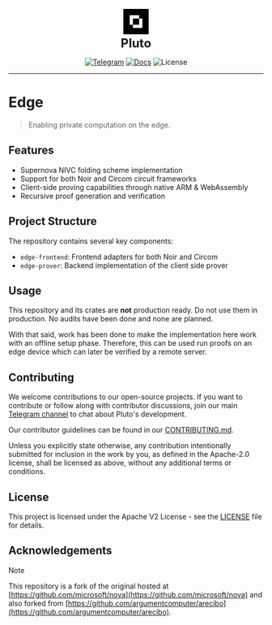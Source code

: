 <p align="center">
  <img src="https://raw.githubusercontent.com/pluto/.github/main/profile/assets/assets_ios_Pluto-1024%401x.png" alt="Pluto Logo" width="50" height="50">
  <br>
  <b style="font-size: 24px;">Pluto</b>
</p>
<p align="center">
  <a href="https://t.me/pluto_xyz/1"><img src="https://img.shields.io/badge/Telegram-Group-8B5CF6?style=flat-square&logo=telegram&logoColor=white&labelColor=24292e&scale=1.5" alt="Telegram"></a>
  <a href="https://docs.pluto.xyz/"><img src="https://img.shields.io/badge/Docs-Pluto-8B5CF6?style=flat-square&logo=readme&logoColor=white&labelColor=24292e&scale=1.5" alt="Docs"></a>
  <img src="https://img.shields.io/badge/License-Apache%202.0-8B5CF6.svg?label=license&labelColor=2a2f35" alt="License">
</p>

---

# Edge
> Enabling private computation on the edge.

## Features
- Supernova NIVC folding scheme implementation
- Support for both Noir and Circom circuit frameworks
- Client-side proving capabilities through native ARM & WebAssembly
- Recursive proof generation and verification

## Project Structure
The repository contains several key components:
- `edge-frontend`: Frontend adapters for both Noir and Circom
- `edge-prover`: Backend implementation of the client side prover

## Usage
This repository and its crates are **not** production ready. Do not use them in production. No audits have been done and none are planned.
 
With that said, work has been done to make the implementation here work with an offline setup phase. Therefore, this can be used run proofs on an edge device which can later be verified by a remote server.

## Contributing

We welcome contributions to our open-source projects. If you want to contribute or follow along with contributor discussions, join our main [Telegram channel](https://t.me/pluto_xyz/1) to chat about Pluto's development.

Our contributor guidelines can be found in our [CONTRIBUTING.md](https://github.com/pluto/.github/blob/main/profile/CONTRIBUTING.md).

Unless you explicitly state otherwise, any contribution intentionally submitted for inclusion in the work by you, as defined in the Apache-2.0 license, shall be licensed as above, without any additional terms or conditions.

## License

This project is licensed under the Apache V2 License - see the [LICENSE](LICENSE) file for details.

## Acknowledgements
> [!NOTE]
> This repository is a fork of the original hosted at [https://github.com/microsoft/nova](https://github.com/microsoft/nova) and also forked from [https://github.com/argumentcomputer/arecibo](https://github.com/argumentcomputer/arecibo).